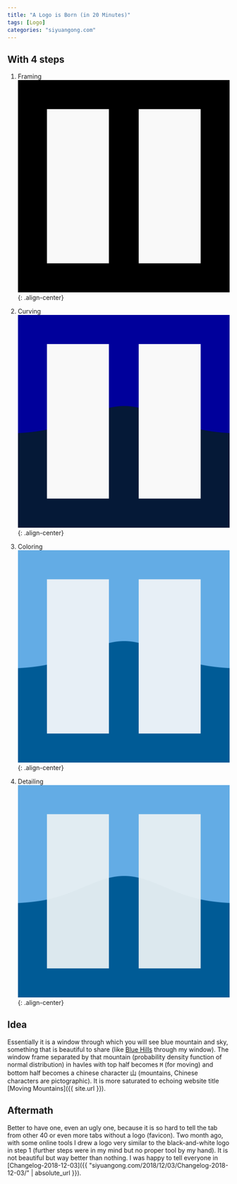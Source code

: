 ```yaml
---
title: "A Logo is Born (in 20 Minutes)"
tags: [Logo]
categories: "siyuangong.com"
---
```


## With 4 steps

1. Framing 
![Logo Framing](/assets/images/logo0.svg){: .align-center}

2. Curving 
![Logo Curving](/assets/images/logo1.svg){: .align-center}

3. Coloring
![Logo Coloring](/assets/images/logo2.svg){: .align-center}

4. Detailing
![Logo Detailing](/assets/images/logo3.svg){: .align-center}

## Idea
Essentially it is a window through which you will see blue mountain and sky, something that is beautiful to share (like [Blue Hills](https://www.google.com/maps/place/Blue+Hills+Reservation/@42.215952,-71.0676048,15z/) through my window). The window frame separated by that mountain (probability density function of normal distribution) in havles with top half becomes `M` (for moving) and bottom half becomes a chinese character 山 (mountains, Chinese characters are pictographic). It is more saturated to echoing website title [Moving Mountains]({{ site.url }}). 

## Aftermath
Better to have one, even an ugly one, because it is so hard to tell the tab from other 40 or even more tabs without a logo (favicon). Two month ago, with some online tools I drew a logo very similar to the black-and-white logo in step 1 (further steps were in my mind but no proper tool by my hand). It is not beautiful but way better than nothing. I was happy to tell everyone in [Changelog-2018-12-03]({{ "siyuangong.com/2018/12/03/Changelog-2018-12-03/" | absolute_url }}).

